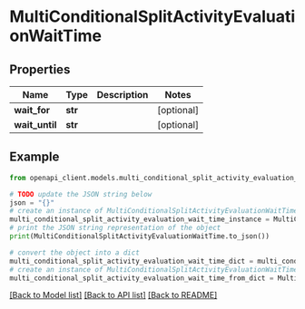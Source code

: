 # MultiConditionalSplitActivityEvaluationWaitTime


## Properties

Name | Type | Description | Notes
------------ | ------------- | ------------- | -------------
**wait_for** | **str** |  | [optional] 
**wait_until** | **str** |  | [optional] 

## Example

```python
from openapi_client.models.multi_conditional_split_activity_evaluation_wait_time import MultiConditionalSplitActivityEvaluationWaitTime

# TODO update the JSON string below
json = "{}"
# create an instance of MultiConditionalSplitActivityEvaluationWaitTime from a JSON string
multi_conditional_split_activity_evaluation_wait_time_instance = MultiConditionalSplitActivityEvaluationWaitTime.from_json(json)
# print the JSON string representation of the object
print(MultiConditionalSplitActivityEvaluationWaitTime.to_json())

# convert the object into a dict
multi_conditional_split_activity_evaluation_wait_time_dict = multi_conditional_split_activity_evaluation_wait_time_instance.to_dict()
# create an instance of MultiConditionalSplitActivityEvaluationWaitTime from a dict
multi_conditional_split_activity_evaluation_wait_time_from_dict = MultiConditionalSplitActivityEvaluationWaitTime.from_dict(multi_conditional_split_activity_evaluation_wait_time_dict)
```
[[Back to Model list]](../README.md#documentation-for-models) [[Back to API list]](../README.md#documentation-for-api-endpoints) [[Back to README]](../README.md)


